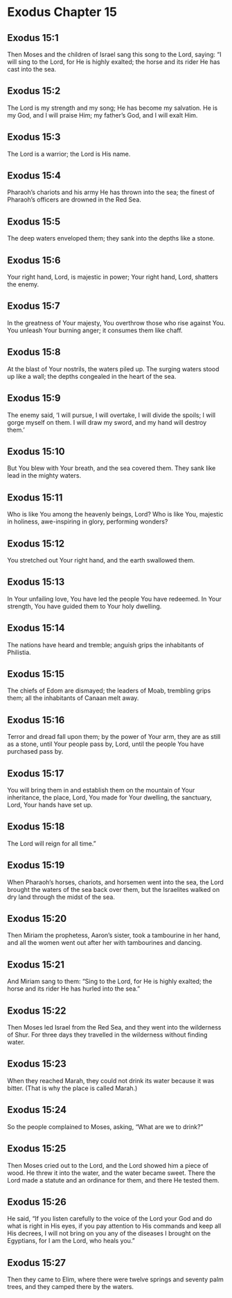 # Exodus Chapter 15

## Exodus 15:1
Then Moses and the children of Israel sang this song to the Lord, saying: “I will sing to the Lord, for He is highly exalted; the horse and its rider He has cast into the sea.

## Exodus 15:2
The Lord is my strength and my song; He has become my salvation. He is my God, and I will praise Him; my father’s God, and I will exalt Him.

## Exodus 15:3
The Lord is a warrior; the Lord is His name.

## Exodus 15:4
Pharaoh’s chariots and his army He has thrown into the sea; the finest of Pharaoh’s officers are drowned in the Red Sea.

## Exodus 15:5
The deep waters enveloped them; they sank into the depths like a stone.

## Exodus 15:6
Your right hand, Lord, is majestic in power; Your right hand, Lord, shatters the enemy.

## Exodus 15:7
In the greatness of Your majesty, You overthrow those who rise against You. You unleash Your burning anger; it consumes them like chaff.

## Exodus 15:8
At the blast of Your nostrils, the waters piled up. The surging waters stood up like a wall; the depths congealed in the heart of the sea.

## Exodus 15:9
The enemy said, ‘I will pursue, I will overtake, I will divide the spoils; I will gorge myself on them. I will draw my sword, and my hand will destroy them.’

## Exodus 15:10
But You blew with Your breath, and the sea covered them. They sank like lead in the mighty waters.

## Exodus 15:11
Who is like You among the heavenly beings, Lord? Who is like You, majestic in holiness, awe-inspiring in glory, performing wonders?

## Exodus 15:12
You stretched out Your right hand, and the earth swallowed them.

## Exodus 15:13
In Your unfailing love, You have led the people You have redeemed. In Your strength, You have guided them to Your holy dwelling.

## Exodus 15:14
The nations have heard and tremble; anguish grips the inhabitants of Philistia.

## Exodus 15:15
The chiefs of Edom are dismayed; the leaders of Moab, trembling grips them; all the inhabitants of Canaan melt away.

## Exodus 15:16
Terror and dread fall upon them; by the power of Your arm, they are as still as a stone, until Your people pass by, Lord, until the people You have purchased pass by.

## Exodus 15:17
You will bring them in and establish them on the mountain of Your inheritance, the place, Lord, You made for Your dwelling, the sanctuary, Lord, Your hands have set up.

## Exodus 15:18
The Lord will reign for all time.”

## Exodus 15:19
When Pharaoh’s horses, chariots, and horsemen went into the sea, the Lord brought the waters of the sea back over them, but the Israelites walked on dry land through the midst of the sea.

## Exodus 15:20
Then Miriam the prophetess, Aaron’s sister, took a tambourine in her hand, and all the women went out after her with tambourines and dancing.

## Exodus 15:21
And Miriam sang to them: “Sing to the Lord, for He is highly exalted; the horse and its rider He has hurled into the sea.”

## Exodus 15:22
Then Moses led Israel from the Red Sea, and they went into the wilderness of Shur. For three days they travelled in the wilderness without finding water.

## Exodus 15:23
When they reached Marah, they could not drink its water because it was bitter. (That is why the place is called Marah.)

## Exodus 15:24
So the people complained to Moses, asking, “What are we to drink?”

## Exodus 15:25
Then Moses cried out to the Lord, and the Lord showed him a piece of wood. He threw it into the water, and the water became sweet. There the Lord made a statute and an ordinance for them, and there He tested them.

## Exodus 15:26
He said, “If you listen carefully to the voice of the Lord your God and do what is right in His eyes, if you pay attention to His commands and keep all His decrees, I will not bring on you any of the diseases I brought on the Egyptians, for I am the Lord, who heals you.”

## Exodus 15:27
Then they came to Elim, where there were twelve springs and seventy palm trees, and they camped there by the waters.
